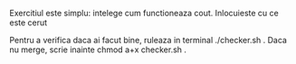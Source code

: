 Exercitiul este simplu: intelege cum functioneaza cout. Inlocuieste cu ce este cerut

Pentru a verifica daca ai facut bine, ruleaza in terminal ./checker.sh .
Daca nu merge, scrie inainte chmod a+x checker.sh .
